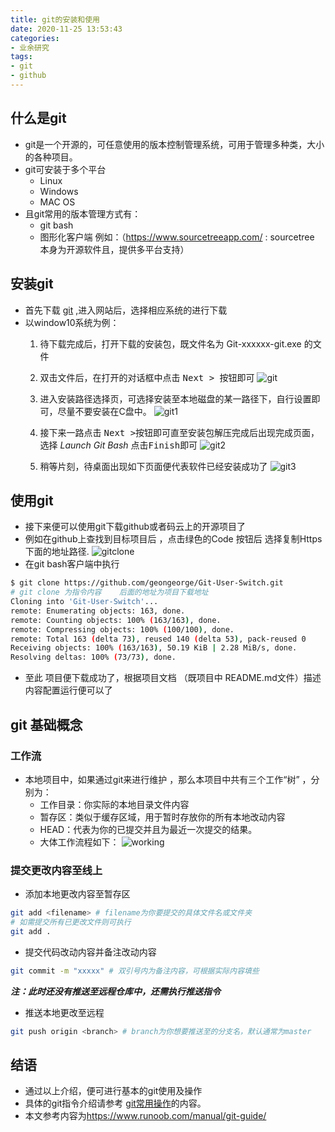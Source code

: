 ```yaml
---
title: git的安装和使用
date: 2020-11-25 13:53:43
categories:
- 业余研究
tags:
- git
- github
---
```


## 什么是git

- git是一个开源的，可任意使用的版本控制管理系统，可用于管理多种类，大小的各种项目。
- git可安装于多个平台 
  - Linux
  - Windows
  - MAC OS
- 且git常用的版本管理方式有：
  - git bash
  - 图形化客户端 例如：（<https://www.sourcetreeapp.com/> : sourcetree 本身为开源软件且，提供多平台支持）

## 安装git

- 首先下载 [git](https://git-scm.com/downloads) ,进入网站后，选择相应系统的进行下载
- 以window10系统为例：
  1. 待下载完成后，打开下载的安装包，既文件名为 Git-xxxxxx-git.exe 的文件
  2. 双击文件后，在打开的对话框中点击 <kbd>Next > </kbd> 按钮即可    ![git](git0.png)

  3. 进入安装路径选择页，可选择安装至本地磁盘的某一路径下，自行设置即可，尽量不要安装在C盘中。 ![git1](git1.png)
   
  4. 接下来一路点击 <kbd>Next ></kbd>按钮即可直至安装包解压完成后出现完成页面，选择 *Launch Git Bash*  点击<kbd>Finish</kbd>即可 ![git2](git2.png)
  
  5. 稍等片刻，待桌面出现如下页面便代表软件已经安装成功了 ![git3](git3.png)

## 使用git

- 接下来便可以使用git下载github或者码云上的开源项目了
- 例如在github上查找到目标项目后  ，点击绿色的Code 按钮后  选择复制Https下面的地址路径. ![gitclone](gitclone.pong)
- 在git bash客户端中执行
  
```bash
$ git clone https://github.com/geongeorge/Git-User-Switch.git
# git clone 为指令内容    后面的地址为项目下载地址
Cloning into 'Git-User-Switch'...
remote: Enumerating objects: 163, done.
remote: Counting objects: 100% (163/163), done.
remote: Compressing objects: 100% (100/100), done.
remote: Total 163 (delta 73), reused 140 (delta 53), pack-reused 0
Receiving objects: 100% (163/163), 50.19 KiB | 2.28 MiB/s, done.
Resolving deltas: 100% (73/73), done.
```

- 至此 项目便下载成功了，根据项目文档 （既项目中 README.md文件）描述内容配置运行便可以了

## git 基础概念

### 工作流

- 本地项目中，如果通过git来进行维护 ，那么本项目中共有三个工作“树” ，分别为：
  - 工作目录：你实际的本地目录文件内容
  - 暂存区：类似于缓存区域，用于暂时存放你的所有本地改动内容
  - HEAD：代表为你的已提交并且为最近一次提交的结果。
  - 大体工作流程如下： ![working](gitWorking.png)

### 提交更改内容至线上

- 添加本地更改内容至暂存区

```bash
git add <filename> # filename为你要提交的具体文件名或文件夹
# 如需提交所有已更改文件则可执行
git add .
```

- 提交代码改动内容并备注改动内容

```bash
git commit -m "xxxxx" # 双引号内为备注内容，可根据实际内容填些
```

***注：此时还没有推送至远程仓库中，还需执行推送指令***

- 推送本地更改至远程

```bash
git push origin <branch> # branch为你想要推送至的分支名，默认通常为master
```

## 结语

- 通过以上介绍，便可进行基本的git使用及操作
- 具体的git指令介绍请参考 [git常用操作](https://jimmyysy.github.io/2020/11/23/git%E5%B8%B8%E7%94%A8%E6%93%8D%E4%BD%9C/)的内容。
- 本文参考内容为<https://www.runoob.com/manual/git-guide/>
  